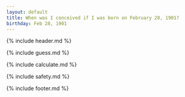 ```yaml
---
layout: default
title: When was I conceived if I was born on February 28, 1901?
birthday: Feb 28, 1901
---
```


{% include header.md %}

{% include guess.md %}

{% include calculate.md %}

{% include safety.md %}

{% include footer.md %}



